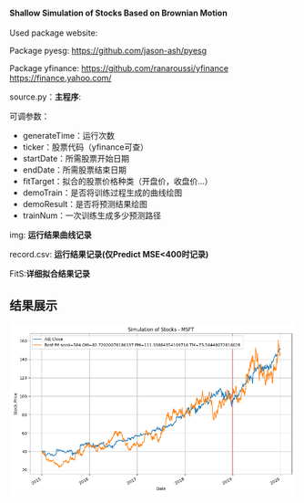 #### Shallow Simulation of Stocks Based on Brownian Motion
Used package website:


Package pyesg: <https://github.com/jason-ash/pyesg>


Package yfinance: <https://github.com/ranaroussi/yfinance> <https://finance.yahoo.com/>

source.py：__主程序__: 

可调参数：
+ generateTime：运行次数
+ ticker：股票代码（yfinance可查）
+ startDate：所需股票开始日期
+ endDate：所需股票结束日期
+ fitTarget：拟合的股票价格种类（开盘价，收盘价...）
+ demoTrain：是否将训练过程生成的曲线绘图
+ demoResult：是否将预测结果绘图
+ trainNum：一次训练生成多少预测路径

img: __运行结果曲线记录__

record.csv: __运行结果记录(仅Predict MSE<400时记录)__

FitS:__详细拟合结果记录__

## 结果展示
![拟合的最好的一次](Demo/MSFT584.png)

